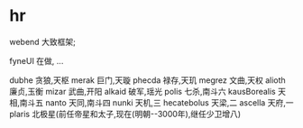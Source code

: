 # hr

webend 大致框架;

fyneUI 在做, ...

dubhe 	贪狼,天枢
merak	巨门,天璇
phecda	禄存,天玑
megrez	文曲,天权
alioth	廉贞,玉衡
mizar	武曲,开阳
alkaid	破军,瑶光
polis	七杀,南斗六
kausBorealis 天相,南斗五
nanto	天同,南斗四
nunki	天机,三
hecatebolus	天梁,二
ascella	天府,一
plaris	北极星(前任帝星和太子,现在(明朝--3000年),继任少卫增八)
